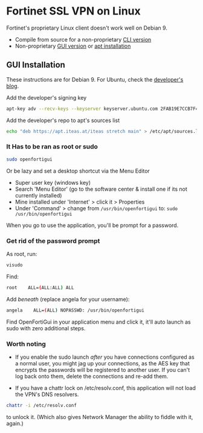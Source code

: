 # Fortinet SSL VPN on Linux

Fortinet's proprietary Linux client doesn't work well on Debian 9.

- Compile from source for a non-proprietary [CLI version](https://github.com/adrienverge/openfortivpn)
- Non-proprietary [GUI version](https://github.com/theinvisible/openfortigui) or [apt installation](https://apt.iteas.at/)

## GUI Installation
These instructions are for Debian 9.  For Ubuntu, check the [developer's blog](https://hadler.me/linux/openfortigui/).

Add the developer's signing key
```bash
apt-key adv --recv-keys --keyserver keyserver.ubuntu.com 2FAB19E7CCB7F415
```

Add the developer's repo to apt's sources list
```bash
echo "deb https://apt.iteas.at/iteas stretch main" > /etc/apt/sources.list.d/iteas.list
```

### It Has to be ran as root or sudo

```bash
sudo openfortigui
```

Or be lazy and set a desktop shortcut via the Menu Editor
- Super user key (windows key)
- Search 'Menu Editor' (go to the software center & install one if its not currently installed)
- Mine installed under 'Internet' > click it > Properties
- Under 'Command' > change from `/usr/bin/openfortigui` to: `sudo /usr/bin/openfortigui`

When you go to use the application, you'll be prompt for a password.

### Get rid of the password prompt

As root, run:
```bash
visudo
```

Find:
```bash
root    ALL=(ALL:ALL) ALL
```

Add *beneath* (replace angela for your username):
```bash
angela    ALL=(ALL) NOPASSWD: /usr/bin/openfortigui
```

Find OpenFortiGui in your application menu and click it, it'll auto launch as sudo with zero additional steps.

### Worth noting
- If you enable the sudo launch *after* you have connections configured as a normal user, you might jag up your connections, as the AES key that encrypts the passwords will be registered to another user.  If you can't log back onto them, delete the connections and re-add them.

- If you have a chattr lock on /etc/resolv.conf, this application will not load the VPN's DNS resolvers.
```bash
chattr -i /etc/resolv.conf
```
to unlock it.  (Which also gives Network Manager the ability to fiddle with it, again.)
